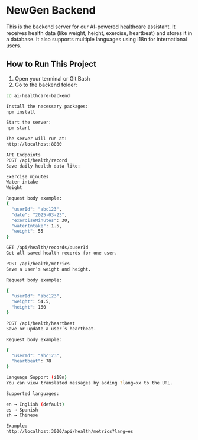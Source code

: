# NewGen Backend

This is the backend server for our AI-powered healthcare assistant. It receives health data (like weight, height, exercise, heartbeat) and stores it in a database. It also supports multiple languages using i18n for international users.

## How to Run This Project

1. Open your terminal or Git Bash
2. Go to the backend folder:

```bash
cd ai-healthcare-backend

Install the necessary packages:
npm install

Start the server:
npm start

The server will run at:
http://localhost:8080

API Endpoints
POST /api/health/record
Save daily health data like:

Exercise minutes
Water intake
Weight

Request body example:
{
  "userId": "abc123",
  "date": "2025-03-23",
  "exerciseMinutes": 30,
  "waterIntake": 1.5,
  "weight": 55
}

GET /api/health/records/:userId
Get all saved health records for one user.

POST /api/health/metrics
Save a user’s weight and height.

Request body example:

{
  "userId": "abc123",
  "weight": 54.5,
  "height": 160
}

POST /api/health/heartbeat
Save or update a user’s heartbeat.

Request body example:

{
  "userId": "abc123",
  "heartbeat": 78
}

Language Support (i18n)
You can view translated messages by adding ?lang=xx to the URL.

Supported languages:

en → English (default)
es → Spanish
zh → Chinese

Example:
http://localhost:3000/api/health/metrics?lang=es
```
